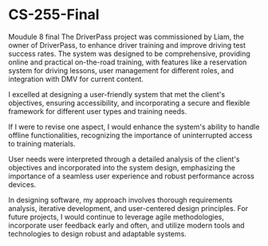 # CS-255-Final
 Moudule 8 final 
The DriverPass project was commissioned by Liam, the owner of DriverPass, to enhance driver training and improve driving test success rates. The system was designed to be comprehensive, providing online and practical on-the-road training, with features like a reservation system for driving lessons, user management for different roles, and integration with DMV for current content.

I excelled at designing a user-friendly system that met the client's objectives, ensuring accessibility, and incorporating a secure and flexible framework for different user types and training needs.

If I were to revise one aspect, I would enhance the system's ability to handle offline functionalities, recognizing the importance of uninterrupted access to training materials.

User needs were interpreted through a detailed analysis of the client's objectives and incorporated into the system design, emphasizing the importance of a seamless user experience and robust performance across devices.

In designing software, my approach involves thorough requirements analysis, iterative development, and user-centered design principles. For future projects, I would continue to leverage agile methodologies, incorporate user feedback early and often, and utilize modern tools and technologies to design robust and adaptable systems.

